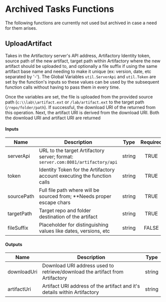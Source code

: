 # Archived Tasks Functions
The following functions are currently not used but archived in case a need for them arises.

## UploadArtifact
Takes in the Artifactory server's API address, Artifactory Identity token, source path of the new artifact, target path within Artifactory where the new artifact should be uploaded to, and optionally a file suffix if using the same artifact base name and needing to make it unique (ex: version, date, etc separated by '-'). The Global Variables `util.ServerApi` and `util.Token` are set by the function's inputs so these values can be used by the subsequent function calls without having to pass them in every time.

Once the variables are set, the file is uploaded from the provided source path (`c:\\lab\\artifact.ext` or `/lab/artifact.ext` to the target path (`/repo/folder/path`). If successful, the download URI of the returned from this operation. Next, the artifact URI is derived from the download URI. Both the download URI and artifact URI are returned

#### Inputs
| Name        | Description                                                                     | Type     | Required |
|-------------|---------------------------------------------------------------------------------|----------|:--------:|
| serverApi   | URL to the target Artifactory server; format: `server.com:8081/artifactory/api` | string   | TRUE     |
| token       | Identity Token for the Artifactory account executing the function calls         | string   | TRUE     |
| sourcePath  | Full file path where will be sourced from; **Needs proper escape chars          | string   | TRUE     |
| targetPath  | Target repo and folder destination of the artifact                              | string   | TRUE     |
| fileSuffix  | Placeholder for distinguishing values like dates, versions, etc                 | string   | FALSE    |

#### Outputs
| Name         | Description                                                                   | Type     |
|--------------|-------------------------------------------------------------------------------|----------|
| downloadUri  | Download URI address used to retrieve/download the artifact from Artifactory  | string   |
| artifactUri  | Artifact URI address of the artifact and it's details within Artifactory      | string   |